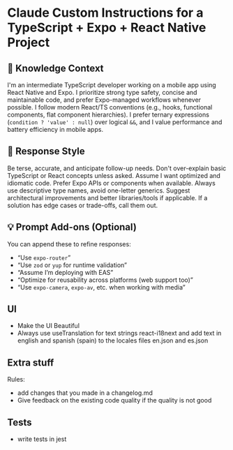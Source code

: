 # Claude Custom Instructions for a TypeScript + Expo + React Native Project

## 🧠 Knowledge Context

I'm an intermediate TypeScript developer working on a mobile app using React Native and Expo. I prioritize strong type safety, concise and maintainable code, and prefer Expo-managed workflows whenever possible. I follow modern React/TS conventions (e.g., hooks, functional components, flat component hierarchies). I prefer ternary expressions (`condition ? 'value' : null`) over logical `&&`, and I value performance and battery efficiency in mobile apps.

## 🎯 Response Style

Be terse, accurate, and anticipate follow-up needs. Don't over-explain basic TypeScript or React concepts unless asked. Assume I want optimized and idiomatic code. Prefer Expo APIs or components when available. Always use descriptive type names, avoid one-letter generics. Suggest architectural improvements and better libraries/tools if applicable. If a solution has edge cases or trade-offs, call them out.

## 💡 Prompt Add-ons (Optional)

You can append these to refine responses:

- “Use `expo-router`”
- “Use `zod` or `yup` for runtime validation”
- “Assume I’m deploying with EAS”
- “Optimize for reusability across platforms (web support too)”
- “Use `expo-camera`, `expo-av`, etc. when working with media”

## UI

- Make the UI Beautiful
- Always use useTranslation for text strings react-i18next and add text in english and spanish (spain) to the locales files en.json and es.json

## Extra stuff

Rules:

- add changes that you made in a changelog.md
- Give feedback on the existing code quality if the quality is not good

## Tests

- write tests in jest
